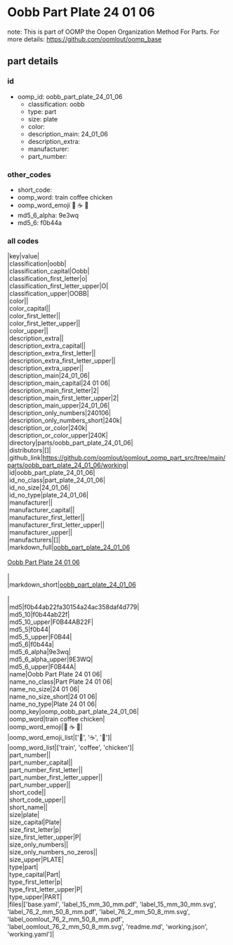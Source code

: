 # Oobb Part Plate 24 01 06  

note: This is part of OOMP the Oopen Organization Method For Parts. For more details: https://github.com/oomlout/oomp_base

##  part details





### id
* oomp_id: oobb_part_plate_24_01_06
  * classification: oobb
  * type: part
  * size: plate
  * color: 
  * description_main: 24_01_06
  * description_extra: 
  * manufacturer: 
  * part_number: 

### other_codes
* short_code: 
* oomp_word: train coffee chicken
* oomp_word_emoji :train: :coffee: :chicken:
* md5_6_alpha: 9e3wq
* md5_6: f0b44a

### all codes 
|key|value|  
|classification|oobb|  
|classification_capital|Oobb|  
|classification_first_letter|o|  
|classification_first_letter_upper|O|  
|classification_upper|OOBB|  
|color||  
|color_capital||  
|color_first_letter||  
|color_first_letter_upper||  
|color_upper||  
|description_extra||  
|description_extra_capital||  
|description_extra_first_letter||  
|description_extra_first_letter_upper||  
|description_extra_upper||  
|description_main|24_01_06|  
|description_main_capital|24 01 06|  
|description_main_first_letter|2|  
|description_main_first_letter_upper|2|  
|description_main_upper|24_01_06|  
|description_only_numbers|240106|  
|description_only_numbers_short|240k|  
|description_or_color|240k|  
|description_or_color_upper|240K|  
|directory|parts/oobb_part_plate_24_01_06|  
|distributors|[]|  
|github_link|https://github.com/oomlout/oomlout_oomp_part_src/tree/main/parts/oobb_part_plate_24_01_06/working|  
|id|oobb_part_plate_24_01_06|  
|id_no_class|part_plate_24_01_06|  
|id_no_size|24_01_06|  
|id_no_type|plate_24_01_06|  
|manufacturer||  
|manufacturer_capital||  
|manufacturer_first_letter||  
|manufacturer_first_letter_upper||  
|manufacturer_upper||  
|manufacturers|[]|  
|markdown_full|[oobb_part_plate_24_01_06](https://github.com/oomlout/oomlout_oomp_part_src/tree/main/parts/oobb_part_plate_24_01_06/working)<br>[](https://github.com/oomlout/oomlout_oomp_part_src/tree/main/parts/oobb_part_plate_24_01_06/working)<br>[Oobb Part Plate 24 01 06](https://github.com/oomlout/oomlout_oomp_part_src/tree/main/parts/oobb_part_plate_24_01_06/working)<br><br>|  
|markdown_short|[oobb_part_plate_24_01_06](https://github.com/oomlout/oomlout_oomp_part_src/tree/main/parts/oobb_part_plate_24_01_06/working)<br><br>|  
|md5|f0b44ab22fa30154a24ac358daf4d779|  
|md5_10|f0b44ab22f|  
|md5_10_upper|F0B44AB22F|  
|md5_5|f0b44|  
|md5_5_upper|F0B44|  
|md5_6|f0b44a|  
|md5_6_alpha|9e3wq|  
|md5_6_alpha_upper|9E3WQ|  
|md5_6_upper|F0B44A|  
|name|Oobb Part Plate 24 01 06|  
|name_no_class|Part Plate 24 01 06|  
|name_no_size|24 01 06|  
|name_no_size_short|24 01 06|  
|name_no_type|Plate 24 01 06|  
|oomp_key|oomp_oobb_part_plate_24_01_06|  
|oomp_word|train coffee chicken|  
|oomp_word_emoji|:train: :coffee: :chicken:|  
|oomp_word_emoji_list|[':train:', ':coffee:', ':chicken:']|  
|oomp_word_list|['train', 'coffee', 'chicken']|  
|part_number||  
|part_number_capital||  
|part_number_first_letter||  
|part_number_first_letter_upper||  
|part_number_upper||  
|short_code||  
|short_code_upper||  
|short_name||  
|size|plate|  
|size_capital|Plate|  
|size_first_letter|p|  
|size_first_letter_upper|P|  
|size_only_numbers||  
|size_only_numbers_no_zeros||  
|size_upper|PLATE|  
|type|part|  
|type_capital|Part|  
|type_first_letter|p|  
|type_first_letter_upper|P|  
|type_upper|PART|  
|files|['base.yaml', 'label_15_mm_30_mm.pdf', 'label_15_mm_30_mm.svg', 'label_76_2_mm_50_8_mm.pdf', 'label_76_2_mm_50_8_mm.svg', 'label_oomlout_76_2_mm_50_8_mm.pdf', 'label_oomlout_76_2_mm_50_8_mm.svg', 'readme.md', 'working.json', 'working.yaml']|  
